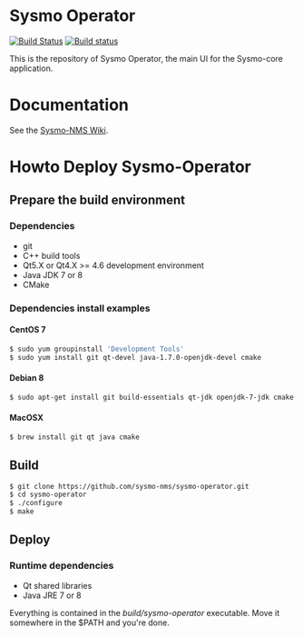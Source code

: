 Sysmo Operator
==============
[![Build Status](https://travis-ci.org/sysmo-nms/sysmo-operator.svg?branch=master)](https://travis-ci.org/sysmo-nms/sysmo-operator)
[![Build status](https://ci.appveyor.com/api/projects/status/qlg4t5mi9lphvgj1/branch/master?svg=true)](https://ci.appveyor.com/project/ssbx/sysmo-operator-up4v8/branch/master)

This is the repository of Sysmo Operator, the main UI for the Sysmo-core application.

# Documentation

See the [Sysmo-NMS Wiki](https://github.com/sysmo-nms/sysmo-nms.github.io/wiki).

# Howto Deploy Sysmo-Operator

## Prepare the build environment

### Dependencies
- git
- C++ build tools
- Qt5.X or Qt4.X >= 4.6 development environment
- Java JDK 7 or 8
- CMake

### Dependencies install examples
#### CentOS 7
```sh
$ sudo yum groupinstall 'Development Tools'
$ sudo yum install git qt-devel java-1.7.0-openjdk-devel cmake
```

#### Debian 8
```sh
$ sudo apt-get install git build-essentials qt-jdk openjdk-7-jdk cmake
```

#### MacOSX
```sh
$ brew install git qt java cmake
```

## Build
```sh
$ git clone https://github.com/sysmo-nms/sysmo-operator.git
$ cd sysmo-operator
$ ./configure
$ make
```

## Deploy

### Runtime dependencies
- Qt shared libraries
- Java JRE 7 or 8

Everything is contained in the *build/sysmo-operator* executable. Move it somewhere
in the $PATH and you're done.

